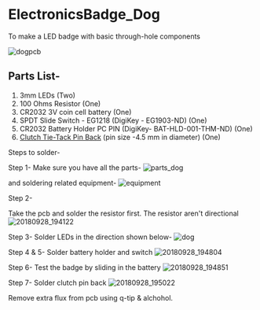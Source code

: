 # ElectronicsBadge_Dog
To make a LED badge with basic through-hole components


![dogpcb](https://user-images.githubusercontent.com/9293705/46259280-43fe3980-c48c-11e8-8e7d-ce597ac64980.png)




## Parts List-

1. 3mm LEDs (Two)
2. 100 Ohms Resistor (One)
3. CR2032 3V coin cell battery (One)
4. SPDT Slide Switch - EG1218 (DigiKey - EG1903-ND) (One)
5. CR2032 Battery Holder PC PIN (DigiKey- BAT-HLD-001-THM-ND) (One)
6. [Clutch Tie-Tack Pin Back](https://www.amazon.com/gp/product/B0759PMB12/ref=oh_aui_search_detailpage?ie=UTF8&psc=1) (pin size -4.5 mm in diameter) (One)


Steps to solder-

Step 1- 
Make sure you have all the parts-
![parts_dog](https://user-images.githubusercontent.com/9293705/46604027-baf98a80-caa9-11e8-8820-dbdbde5fb905.png)

and soldering related equipment-
![equipment](https://user-images.githubusercontent.com/9293705/46604088-e4b2b180-caa9-11e8-815c-aa7beda94b09.png)

Step 2-

Take the pcb and solder the resistor first. The resistor aren't directional
![20180928_194122](https://user-images.githubusercontent.com/9293705/46609816-dff7f880-cabd-11e8-9e83-9cfece809fb1.jpg)


Step 3-
Solder LEDs in the direction shown below-
![dog](https://user-images.githubusercontent.com/9293705/46609943-39602780-cabe-11e8-98e1-6498f9f45d8e.jpg)


Step 4 & 5-
Solder battery holder and switch
![20180928_194804](https://user-images.githubusercontent.com/9293705/46610017-5eed3100-cabe-11e8-9d54-91216834ece7.jpg)


Step 6-
Test the badge by sliding in the battery
![20180928_194851](https://user-images.githubusercontent.com/9293705/46610105-9bb92800-cabe-11e8-8f37-0d392637d1bc.jpg)


Step 7-
Solder clutch pin back
![20180928_195022](https://user-images.githubusercontent.com/9293705/46610172-cd31f380-cabe-11e8-91dd-f06daaa66568.jpg)

Remove extra flux from pcb using q-tip & alchohol. 

